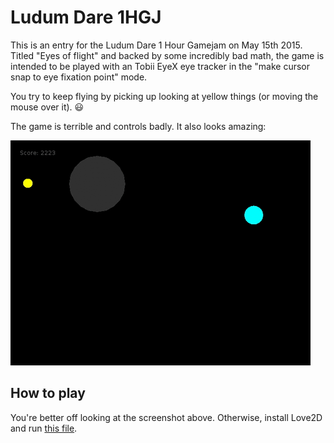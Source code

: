 # Ludum Dare 1HGJ

This is an entry for the Ludum Dare 1 Hour Gamejam on May 15th 2015. Titled "Eyes of flight"
and backed by some incredibly bad math, the game is intended to be played with an Tobii EyeX
eye tracker in the "make cursor snap to eye fixation point" mode.

You try to keep flying by picking up looking at yellow things (or moving the mouse over it). :smiley:

The game is terrible and controls badly. It also looks amazing:

![screenshot](https://raw.githubusercontent.com/cryovat/1hgjmay15/master/screenshot.gif)

## How to play

You're better off looking at the screenshot above. Otherwise, install Love2D and run [this file](https://github.com/cryovat/1hgjmay15/raw/master/build/game.love).
